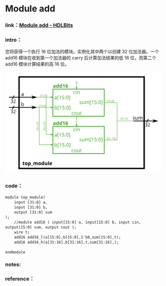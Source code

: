 # Module add

### **link**：[Module add - HDLBits](https://hdlbits.01xz.net/wiki/Module_add)

### **intro**：

您将获得一个执行 16 位加法的模块。实例化其中两个以创建 32 位加法器。一个 add16 模块在收到第一个加法器的 carry 后计算加法结果的低 16 位，而第二个 add16 模块计算结果的高 16 位。

![image-20241227114147851](asset/image-20241227114147851.png)                                                                                                                                                                                                                                                                                                                                                                           

### **code**：

```
module top_module(
    input [31:0] a,
    input [31:0] b,
    output [31:0] sum
);
    //module add16 ( input[15:0] a, input[15:0] b, input cin, output[15:0] sum, output cout );
    wire t;
    add16 add16_l(a[15:0],b[15:0],1'b0,sum[15:0],t);
    add16 add16_h(a[31:16],b[31:16],t,sum[31:16],);

endmodule

```

### notes:



### reference：

